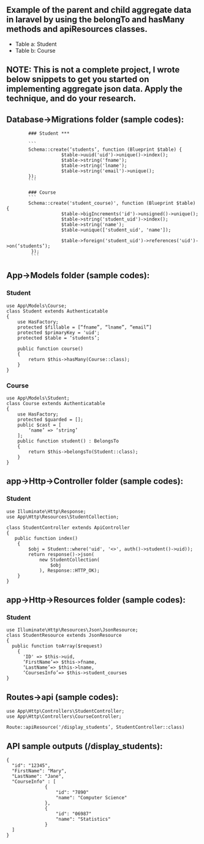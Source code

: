 
## Example of the parent and child aggregate data in laravel by using the belongTo and hasMany methods and apiResources classes.
- Table a: Student
- Table b: Course

## NOTE: This is not a complete project, I wrote below snippets to get you started on implementing aggregate json data. Apply the technique, and do your research.

## Database->Migrations folder (sample codes):

            ### Student ***

            ```
            Schema::create(‘students’, function (Blueprint $table) {
                        $table->uuid('uid')->unique()->index();
                        $table->string('fname');
                        $table->string('lname');
                        $table->string('email')->unique();
            });
            ```

            ### Course
            ```
            Schema::create('student_course)', function (Blueprint $table) {
                        $table->bigIncrements('id')->unsigned()->unique();
                        $table->string('student_uid')->index();
                        $table->string('name');
                        $table->unique(['student_uid', 'name']);

                        $table->foreign('student_uid')->references('uid')->on(‘students’);
             });
             ```

## App->Models folder (sample codes):

### Student
```
use App\Models\Course;
class Student extends Authenticatable
{
    use HasFactory;
    protected $fillable = [“fname”, “lname”, “email”]
    protected $primaryKey = 'uid';
    protected $table = ‘students’;

    public function course()
    {
        return $this->hasMany(Course::class);
    }
}
```

### Course
```
use App\Models\Student;
class Course extends Authenticatable
{
    use HasFactory;
    protected $guarded = [];
    public $cast = [
        ‘name’ => ‘string’
    ];
    public function student() : BelongsTo
    {
        return $this->belongsTo(Student::class);
    }
}
```

## app->Http->Controller folder (sample codes):

### Student
```
use Illuminate\Http\Response;
use App\Http\Resources\StudentCollection;

class StudentController extends ApiController
{
   public function index()
    {
        $obj = Student::where('uid', '<>', auth()->student()->uid));
        return response()->json(
            new StudentCollection(
                $obj
            ), Response::HTTP_OK);
    }
}
```

## app->Http->Resources folder (sample codes):

### Student
```
use Illuminate\Http\Resources\Json\JsonResource;
class StudentResource extends JsonResource
{
  public function toArray($request)
    {
      'ID' => $this->uid,
      ‘FirstName’=> $this->fname,
      ‘LastName’=> $this->lname,
      ‘CoursesInfo’=> $this->student_courses
}
```

## Routes->api (sample codes):
```
use App\Http\Controllers\StudentController;
use App\Http\Controllers\CourseController;

Route::apiResource('/display_students’, StudentController::class)
```

## API sample outputs (/display_students):
```
{
  "id": "12345",
  "FirstName": "Mary",
  "LastName": "Jane",
  "CourseInfo" : [
              {
                  "id": "7890"
                  "name": "Computer Science"
              },
              {
                  "id": "06987"
                  "name": "Statistics"
              }
  ]
}
```


